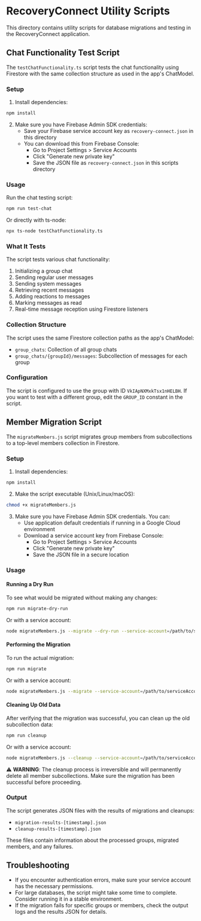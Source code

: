 # RecoveryConnect Utility Scripts

This directory contains utility scripts for database migrations and testing in the RecoveryConnect application.

## Chat Functionality Test Script

The `testChatFunctionality.ts` script tests the chat functionality using Firestore with the same collection structure as used in the app's ChatModel.

### Setup

1. Install dependencies:

```bash
npm install
```

2. Make sure you have Firebase Admin SDK credentials:
   - Save your Firebase service account key as `recovery-connect.json` in this directory
   - You can download this from Firebase Console:
     - Go to Project Settings > Service Accounts
     - Click "Generate new private key"
     - Save the JSON file as `recovery-connect.json` in this scripts directory

### Usage

Run the chat testing script:

```bash
npm run test-chat
```

Or directly with ts-node:

```bash
npx ts-node testChatFunctionality.ts
```

### What It Tests

The script tests various chat functionality:

1. Initializing a group chat
2. Sending regular user messages
3. Sending system messages
4. Retrieving recent messages
5. Adding reactions to messages
6. Marking messages as read
7. Real-time message reception using Firestore listeners

### Collection Structure

The script uses the same Firestore collection paths as the app's ChatModel:

- `group_chats`: Collection of all group chats
- `group_chats/{groupId}/messages`: Subcollection of messages for each group

### Configuration

The script is configured to use the group with ID `VkIApNXMxkTsx1nHELBH`. If you want to test with a different group, edit the `GROUP_ID` constant in the script.

## Member Migration Script

The `migrateMembers.js` script migrates group members from subcollections to a top-level members collection in Firestore.

### Setup

1. Install dependencies:

```bash
npm install
```

2. Make the script executable (Unix/Linux/macOS):

```bash
chmod +x migrateMembers.js
```

3. Make sure you have Firebase Admin SDK credentials. You can:
   - Use application default credentials if running in a Google Cloud environment
   - Download a service account key from Firebase Console:
     - Go to Project Settings > Service Accounts
     - Click "Generate new private key"
     - Save the JSON file in a secure location

### Usage

#### Running a Dry Run

To see what would be migrated without making any changes:

```bash
npm run migrate-dry-run
```

Or with a service account:

```bash
node migrateMembers.js --migrate --dry-run --service-account=/path/to/serviceAccountKey.json
```

#### Performing the Migration

To run the actual migration:

```bash
npm run migrate
```

Or with a service account:

```bash
node migrateMembers.js --migrate --service-account=/path/to/serviceAccountKey.json
```

#### Cleaning Up Old Data

After verifying that the migration was successful, you can clean up the old subcollection data:

```bash
npm run cleanup
```

Or with a service account:

```bash
node migrateMembers.js --cleanup --service-account=/path/to/serviceAccountKey.json
```

⚠️ **WARNING**: The cleanup process is irreversible and will permanently delete all member subcollections. Make sure the migration has been successful before proceeding.

### Output

The script generates JSON files with the results of migrations and cleanups:

- `migration-results-[timestamp].json`
- `cleanup-results-[timestamp].json`

These files contain information about the processed groups, migrated members, and any failures.

## Troubleshooting

- If you encounter authentication errors, make sure your service account has the necessary permissions.
- For large databases, the script might take some time to complete. Consider running it in a stable environment.
- If the migration fails for specific groups or members, check the output logs and the results JSON for details.
